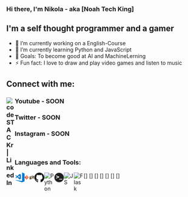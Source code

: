 ### Hi there, I'm Nikola - aka [Noah Tech King]


## I'm a self thought programmer and a gamer

- 🔭 I’m currently working on a English-Course 
- 🌱 I’m currently learning Python and JavaScript 
- 🥅 Goals: To become good at AI and MachineLerning
- ⚡ Fun fact: I love to draw and play video games and listen to music

## Connect with me:

### [<img align="left" alt="codeSTACKr | LinkedIn" width="22px" src="https://cdn.jsdelivr.net/npm/simple-icons@v3/icons/linkedin.svg" />][linkedin]

### Youtube - SOON
### Twitter - SOON
### Instagram - SOON

<br />

### Languages and Tools:


[<img align="left" alt="Visual Studio Code" width="26px" src="https://raw.githubusercontent.com/github/explore/80688e429a7d4ef2fca1e82350fe8e3517d3494d/topics/visual-studio-code/visual-studio-code.png" />]
[<img align="left" alt="Git" width="26px" src="https://raw.githubusercontent.com/github/explore/80688e429a7d4ef2fca1e82350fe8e3517d3494d/topics/git/git.png" />]
[<img align="left" alt="GitHub" width="26px" src="https://raw.githubusercontent.com/github/explore/78df643247d429f6cc873026c0622819ad797942/topics/github/github.png" />]
[<img align="left" alt="Python" width="26px" src="https://github.com/jalbertsr/logo-badge-images/blob/master/img/rsz_python.png" />]
[<img align="left" alt="Terminal" width="26px" src="https://raw.githubusercontent.com/github/explore/80688e429a7d4ef2fca1e82350fe8e3517d3494d/topics/terminal/terminal.png" />]
[<img align="left" alt="JS" width="26px" src="http://3con14.biz/code/_data/js/intro/js-logo.png" />]
[<img align="left" alt="Flask" width="26px" src="https://github.com/jalbertsr/logo-badge-images/blob/master/img/rsz_flask.png" />]

<br />

[linkedin]: https://www.linkedin.com/in/nikola-tucakov/
